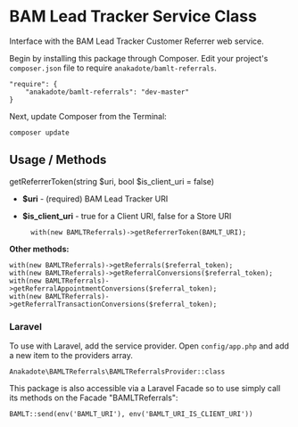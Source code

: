 # BAM Lead Tracker Service Class

Interface with the BAM Lead Tracker Customer Referrer web service.

Begin by installing this package through Composer. Edit your project's `composer.json` file to require `anakadote/bamlt-referrals`.

	"require": {
		"anakadote/bamlt-referrals": "dev-master"
	}

Next, update Composer from the Terminal:

    composer update


## Usage / Methods

getReferrerToken(string $uri, bool $is_client_uri = false)

- **$uri**  - (required) BAM Lead Tracker URI
- **$is_client_uri**  - true for a Client URI, false for a Store URI

        with(new BAMLTReferrals)->getReferrerToken(BAMLT_URI);

    
**Other methods:**

    with(new BAMLTReferrals)->getReferrals($referral_token);
    with(new BAMLTReferrals)->getReferralConversions($referral_token);
    with(new BAMLTReferrals)->getReferralAppointmentConversions($referral_token);
    with(new BAMLTReferrals)->getReferralTransactionConversions($referral_token);



### Laravel

To use with Laravel, add the service provider. Open `config/app.php` and add a new item to the providers array.

    Anakadote\BAMLTReferrals\BAMLTReferralsProvider::class

This package is also accessible via a Laravel Facade so to use simply call its methods on the Facade "BAMLTReferrals":  

    BAMLT::send(env('BAMLT_URI'), env('BAMLT_URI_IS_CLIENT_URI'))
